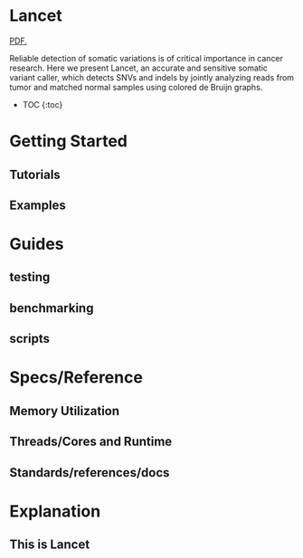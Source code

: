 # Lancet

<a href="ZhuBry.github.io/LancetDocumentationExample/indel_20220528.performance-plots.pdf" target="_blank">PDF.</a>

Reliable detection of somatic variations is of critical importance in cancer research. Here we present Lancet, an accurate and sensitive somatic variant caller, which detects SNVs and indels by jointly analyzing reads from tumor and matched normal samples using colored de Bruijn graphs. 

* TOC
{:toc}

# Getting Started
## Tutorials
## Examples
# Guides
## testing
## benchmarking
## scripts
# Specs/Reference
## Memory Utilization
## Threads/Cores and Runtime
## Standards/references/docs
# Explanation
## This is Lancet
